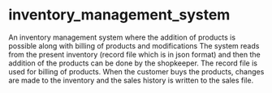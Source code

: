 # inventory_management_system
An inventory management system where the addition of products is possible along with billing of products and modifications
The system reads from the present inventory (record file which is in json format) and then the addition of the products can be done by the shopkeeper.
The record file is used for billing of products. When the customer buys the products, changes are made to the inventory and the sales history is written to the sales file.
